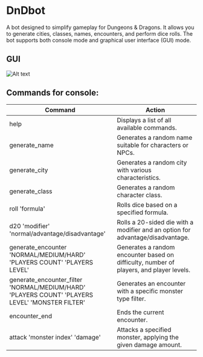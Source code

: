 # DnDbot
A bot designed to simplify gameplay for Dungeons & Dragons. 
It allows you to generate cities, classes, names, encounters, 
and perform dice rolls. The bot supports both console mode and 
graphical user interface (GUI) mode.
## GUI
![Alt text](https://i.imgur.com/C2Gzwcc.png)
## Commands for console:
| Command                                                                                         | Action                                                                                  |
|-------------------------------------------------------------------------------------------------|-----------------------------------------------------------------------------------------|
| help                                                                                            | Displays a list of all available commands.                                              |
| generate_name                                                                                   | Generates a random name suitable for characters or NPCs.                                |
| generate_city                                                                                   | Generates a random city with various characteristics.                                   |
| generate_class                                                                                  | Generates a random character class.                                                     |
| roll 'formula'                                                                                  | Rolls dice based on a specified formula.                                                |
| d20 'modifier' 'normal/advantage/disadvantage'                                                  | Rolls a 20-sided die with a modifier and an option for advantage/disadvantage.          |
| generate_encounter 'NORMAL/MEDIUM/HARD' 'PLAYERS COUNT' 'PLAYERS LEVEL'                         | Generates a random encounter based on difficulty, number of players, and player levels. |
| generate_encounter_filter 'NORMAL/MEDIUM/HARD' 'PLAYERS COUNT' 'PLAYERS LEVEL' 'MONSTER FILTER' | Generates an encounter with a specific monster type filter.                             |
| encounter_end                                                                                   | Ends the current encounter.                                                             |
| attack 'monster index' 'damage'                                                                 | Attacks a specified monster, applying the given damage amount.                          |